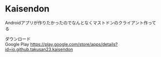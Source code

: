 # Kaisendon

Androidアプリが作りたかったのでなんとなくマストドンのクライアント作ってる

ダウンロード </br>
Google Play
https://play.google.com/store/apps/details?id=io.github.takusan23.kaisendon
